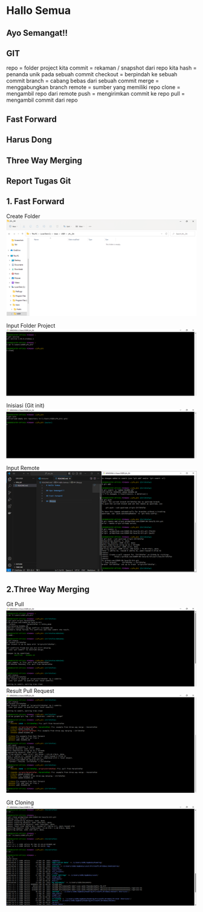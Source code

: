 # Hallo Semua

## Ayo Semangat!!

## GIT
repo	  = folder project kita
commit    = rekaman / snapshot dari repo kita 
hash      = penanda unik pada sebuah commit 
checkout  = berpindah ke sebuah commit 
branch    = cabang bebas dari sebuah commit 
merge     = menggabungkan branch 
remote    = sumber yang memiliki repo 
clone     = mengambil repo dari remote 
push      = mengirimkan commit ke repo 
pull      = mengambil commit dari repo 


## Fast Forward

## Harus Dong

##  Three Way Merging

## Report Tugas Git

## 1. Fast Forward
Create Folder
![Create Folder](img/Create-Folder.png)

Input Folder Project
![Input Folder](img/Input-Folder-Project.png)

Inisiasi (Git init)
![Inisiasi](img/Inisiasi.png)

Input Remote
![Input Remote](img/Input-Remote.png)

## 2.Three Way Merging
Git Pull
![Pull](img/Git-Pull.png
)
Result Pull Request
![Resut PR](img/Hasil-Pull-Request.png)

Git Cloning
![Cloning](img/Git-Cloning.png)


